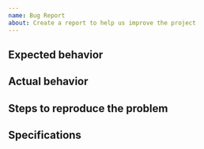 ```yaml
---
name: Bug Report
about: Create a report to help us improve the project
---
```


## Expected behavior

<!-- *Required* -->

## Actual behavior

<!-- *Required* -->

## Steps to reproduce the problem

<!-- *Required* - list in details the steps to reproduce the behavior -->

## Specifications

<!-- *Required* - list your local specifications (platform, version, subsystem, etc.) -->
